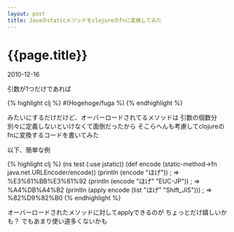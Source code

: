 ```yaml
---
layout: post
title: Javaのstaticメソッドをclojureのfnに変換してみた
---
```


# {{page.title}}
<p class="meta">2010-12-16</p>


引数が1つだけであれば

{% highlight clj %}
#(Hogehoge/fuga %)
{% endhighlight %}

みたいにするだけだけど、オーバーロードされてるメソッドは
引数の個数分別々に定義しないといけなくて面倒だったから
そこらへんも考慮してclojureのfnに変換するコードを書いてみた

<script src="https://gist.github.com/743485.js?file=jstatic.clj"></script>

以下、簡単な例

{% highlight clj %}
(ns test (:use jstatic))
(def encode (static-method->fn java.net.URLEncoder/encode))
(println (encode "ほげ"))
; => %E3%81%BB%E3%81%92
(println (encode "ほげ" "EUC-JP"))
; => %A4%DB%A4%B2
(println (apply encode (list "ほげ" "Shift_JIS")))
; => %82%D9%82%B0
{% endhighlight %}

オーバーロードされたメソッドに対してapplyできるのが
ちょっとだけ嬉しいかも？
でもあまり使い道多くないかも


